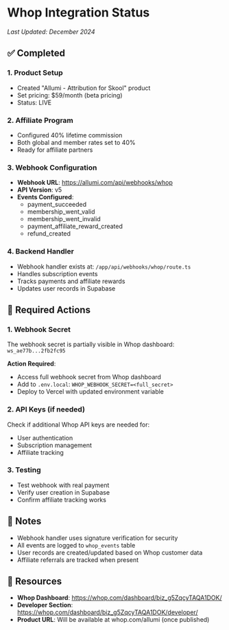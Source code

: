 # Whop Integration Status
*Last Updated: December 2024*

## ✅ Completed

### 1. Product Setup
- Created "Allumi - Attribution for Skool" product
- Set pricing: $59/month (beta pricing)
- Status: LIVE

### 2. Affiliate Program
- Configured 40% lifetime commission
- Both global and member rates set to 40%
- Ready for affiliate partners

### 3. Webhook Configuration
- **Webhook URL**: https://allumi.com/api/webhooks/whop
- **API Version**: v5
- **Events Configured**:
  - payment_succeeded
  - membership_went_valid
  - membership_went_invalid
  - payment_affiliate_reward_created
  - refund_created

### 4. Backend Handler
- Webhook handler exists at: `/app/api/webhooks/whop/route.ts`
- Handles subscription events
- Tracks payments and affiliate rewards
- Updates user records in Supabase

## 🔧 Required Actions

### 1. Webhook Secret
The webhook secret is partially visible in Whop dashboard: `ws_ae77b...2fb2fc95`

**Action Required**:
- Access full webhook secret from Whop dashboard
- Add to `.env.local`: `WHOP_WEBHOOK_SECRET=<full_secret>`
- Deploy to Vercel with updated environment variable

### 2. API Keys (if needed)
Check if additional Whop API keys are needed for:
- User authentication
- Subscription management
- Affiliate tracking

### 3. Testing
- Test webhook with real payment
- Verify user creation in Supabase
- Confirm affiliate tracking works

## 📝 Notes

- Webhook handler uses signature verification for security
- All events are logged to `whop_events` table
- User records are created/updated based on Whop customer data
- Affiliate referrals are tracked when present

## 🔗 Resources

- **Whop Dashboard**: https://whop.com/dashboard/biz_g5ZqcyTAQA1DOK/
- **Developer Section**: https://whop.com/dashboard/biz_g5ZqcyTAQA1DOK/developer/
- **Product URL**: Will be available at whop.com/allumi (once published)